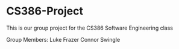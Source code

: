 # CS386-Project
This is our group project for the CS386 Software Engineering class

Group Members:
  Luke Frazer
  Connor Swingle
  
